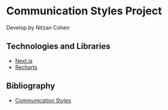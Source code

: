 # Communication Styles Project

Develop by Nitzan Cohen

## Technologies and Libraries

- [Next.js](https://nextjs.org/)
- [Recharts](https://recharts.org/en-US)

## Bibliography

- [Communication Styles](https://www.atlassian.com/blog/teamwork/how-to-navigate-diverse-communication-styles-at-work)
